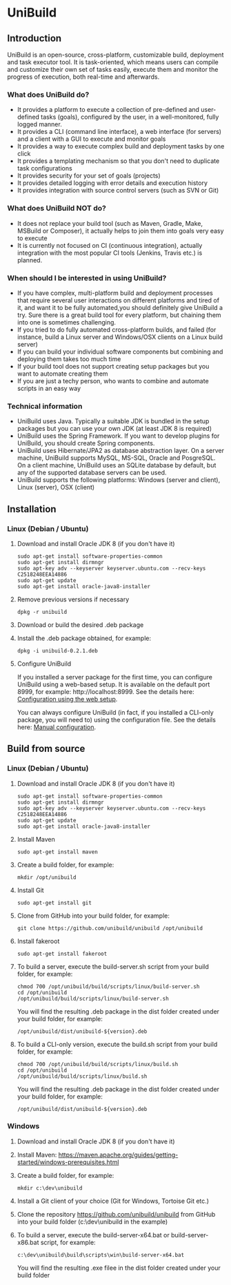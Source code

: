 # UniBuild

## Introduction

UniBuild is an open-source, cross-platform, customizable build, deployment and task executor tool. It is task-oriented, which means users can compile and customize their own set of tasks easily, execute them and monitor the progress of execution, both real-time and afterwards.

### What does UniBuild do?

* It provides a platform to execute a collection of pre-defined and user-defined tasks (goals), configured by the user, in a well-monitored, fully logged manner.
* It provides a CLI (command line interface), a web interface (for servers) and a client with a GUI to execute and monitor goals
* It provides a way to execute complex build and deployment tasks by one click
* It provides a templating mechanism so that you don't need to duplicate task configurations
* It provides security for your set of goals (projects)
* It provides detailed logging with error details and execution history
* It provides integration with source control servers (such as SVN or Git)

### What does UniBuild NOT do?

* It does not replace your build tool (such as Maven, Gradle, Make, MSBuild or Composer), it actually helps to join them into goals very easy to execute
* It is currently not focused on CI (continuous integration), actually integration with the most popular CI tools (Jenkins, Travis etc.) is planned.

### When should I be interested in using UniBuild?

* If you have complex, multi-platform build and deployment processes that require several user interactions on different platforms and tired of it, and want it to be fully automated,you should definitely give UniBuild a try. 
Sure there is a great build tool for every platform, but chaining them into one is sometimes challenging. 
* If you tried to do fully automated cross-platform builds, and failed (for instance, build a Linux server and Windows/OSX clients on a Linux build server)
* If you can build your individual software components but combining and deploying them takes too much time
* If your build tool does not support creating setup packages but you want to automate creating them
* If you are just a techy person, who wants to combine and automate scripts in an easy way

### Technical information

* UniBuild uses Java. Typically a suitable JDK is bundled in the setup packages but you can use your own JDK (at least JDK 8 is required)
* UniBuild uses the Spring Framework. If you want to develop plugins for UniBuild, you should create Spring components.
* UniBuild uses Hibernate/JPA2 as database abstraction layer. On a server machine, UniBuild supports MySQL, MS-SQL, Oracle and PosgreSQL. On a client machine, UniBuild uses an SQLite database by default, but any of the supported database servers can be used.
* UniBuild supports the following platforms: Windows (server and client), Linux (server), OSX (client)

## Installation

### Linux (Debian / Ubuntu)

1. Download and install Oracle JDK 8 (if you don't have it)
	```
	sudo apt-get install software-properties-common
	sudo apt-get install dirmngr
	sudo apt-key adv --keyserver keyserver.ubuntu.com --recv-keys C2518248EEA14886
	sudo apt-get update
	sudo apt-get install oracle-java8-installer
	```
	
2. Remove previous versions if necessary
	```
	dpkg -r unibuild
	```
	
3. Download or build the desired .deb package

4. Install the .deb package obtained, for example:
	```
	dpkg -i unibuild-0.2.1.deb
	```
	
5. Configure UniBuild
	
    If you installed a server package for the first time, you can configure UniBuild using a web-based setup. It is available on the default port 8999, for example: http://localhost:8999. See the details here:  [Configuration using the web setup](https://github.com/unibuild/unibuild/wiki/Configuration-using-the-web-setup).
    
    You can always configure UniBuild (in fact, if you installed a CLI-only package, you will need to) using the configuration file. See the details here:  [Manual configuration](https://github.com/unibuild/unibuild/wiki/Manual-configuration).
	

## Build from source

### Linux (Debian / Ubuntu)

1. Download and install Oracle JDK 8 (if you don't have it)
	```
	sudo apt-get install software-properties-common
	sudo apt-get install dirmngr
	sudo apt-key adv --keyserver keyserver.ubuntu.com --recv-keys C2518248EEA14886
	sudo apt-get update
	sudo apt-get install oracle-java8-installer
	```
	
2. Install Maven
	```
	sudo apt-get install maven
	```
	
3. Create a build folder, for example:
	```
	mkdir /opt/unibuild
	```

4. Install Git
	```
	sudo apt-get install git
	```
	
5. Clone from GitHub into your build folder, for example:
	```
	git clone https://github.com/unibuild/unibuild /opt/unibuild
	```

6. Install fakeroot
	```
	sudo apt-get install fakeroot
	```
	
7. To build a server, execute the build-server.sh script from your build folder, for example:
	```
	chmod 700 /opt/unibuild/build/scripts/linux/build-server.sh
	cd /opt/unibuild
	/opt/unibuild/build/scripts/linux/build-server.sh
	```
	
	You will find the resulting .deb package in the dist folder created under your build folder, for example:
	```
	/opt/unibuild/dist/unibuild-${version}.deb
	```
	
	
8. To build a CLI-only version, execute the build.sh script from your build folder, for example:
	```
	chmod 700 /opt/unibuild/build/scripts/linux/build.sh
	cd /opt/unibuild
	/opt/unibuild/build/scripts/linux/build.sh
	```
	
	You will find the resulting .deb package in the dist folder created under your build folder, for example:
	```
	/opt/unibuild/dist/unibuild-${version}.deb
	```
	
	
### Windows

1. Download and install Oracle JDK 8 (if you don't have it)
2. Install Maven: https://maven.apache.org/guides/getting-started/windows-prerequisites.html
3. Create a build folder, for example:
	```
	mkdir c:\dev\unibuild
	```
4. Install a Git client of your choice (Git for Windows, Tortoise Git etc.)
5. Clone the repository https://github.com/unibuild/unibuild from GitHub into your build folder (c:\dev\unibuild in the example)
6. To build a server, execute the build-server-x64.bat or build-server-x86.bat script, for example:
	```
	c:\dev\unibuild\build\scripts\win\build-server-x64.bat
	```
		
	You will find the resulting .exe filee in the dist folder created under your build folder
	

